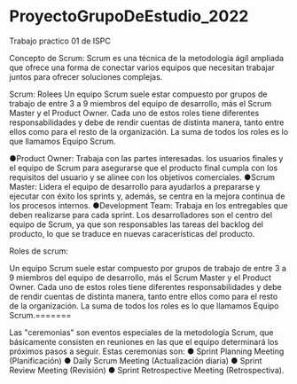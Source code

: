 # ProyectoGrupoDeEstudio_2022
Trabajo practico 01 de ISPC


Concepto de Scrum:
  Scrum es una técnica de la metodología ágil ampliada que ofrece una forma de conectar varios equipos que necesitan trabajar juntos para ofrecer soluciones complejas.





Scrum: Rolees
Un equipo Scrum suele estar compuesto por grupos de trabajo de entre 3 a 9 miembros del equipo de desarrollo, más el Scrum Master y el Product Owner. Cada uno de estos roles tiene diferentes responsabilidades y debe de rendir cuentas de distinta manera, tanto entre ellos como para el resto de la organización. La suma de todos los roles es lo que llamamos Equipo Scrum.

●Product Owner: Trabaja con las partes interesadas. los usuarios finales y el equipo de Scrum para asegurarse que el producto final cumpla con los requisitos del usuario y se alinee con los objetivos comerciales.
●Scrum Master: Lidera el equipo de desarrollo para ayudarlos a prepararse y ejecutar con éxito los sprints y, además, se centra en la mejora continua de los procesos internos.
●Development Team: Trabaja en los entregables que deben realizarse para cada sprint. Los desarrolladores son el centro del equipo de Scrum, ya que son responsables las tareas del backlog del producto, lo que se traduce en nuevas caracerísticas del producto.


Roles de scrum:

Un equipo Scrum suele estar compuesto por grupos de trabajo de entre 3 a 9 miembros del equipo de desarrollo, más el Scrum Master y el Product Owner. Cada uno de estos roles tiene diferentes responsabilidades y debe de rendir cuentas de distinta manera, tanto entre ellos como para el resto de la organización. La suma de todos los roles es lo que llamamos Equipo Scrum.=======






Las "ceremonias" son eventos especiales de la metodología Scrum, que básicamente consisten en reuniones en las que el equipo determinará los próximos pasos a seguir. Estas ceremonias son: 
● Sprint Planning Meeting (Planificación) 
● Daily Scrum Meeting (Actualización diaria) 
● Sprint Review Meeting (Revisión) 
● Sprint Retrospective Meeting (Retrospectiva).
